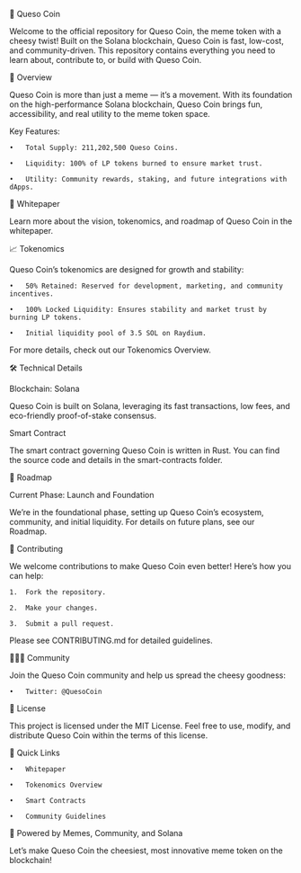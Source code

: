 🧀 Queso Coin



Welcome to the official repository for Queso Coin, the meme token with a cheesy twist! Built on the Solana blockchain, Queso Coin is fast, low-cost, and community-driven. This repository contains everything you need to learn about, contribute to, or build with Queso Coin.



🌟 Overview



Queso Coin is more than just a meme — it’s a movement. With its foundation on the high-performance Solana blockchain, Queso Coin brings fun, accessibility, and real utility to the meme token space.



Key Features:

	•	Total Supply: 211,202,500 Queso Coins.

	•	Liquidity: 100% of LP tokens burned to ensure market trust.

	•	Utility: Community rewards, staking, and future integrations with dApps.



📜 Whitepaper



Learn more about the vision, tokenomics, and roadmap of Queso Coin in the whitepaper.



📈 Tokenomics



Queso Coin’s tokenomics are designed for growth and stability:

	•	50% Retained: Reserved for development, marketing, and community incentives.

	•	100% Locked Liquidity: Ensures stability and market trust by burning LP tokens.

	•	Initial liquidity pool of 3.5 SOL on Raydium.



For more details, check out our Tokenomics Overview.



🛠️ Technical Details



Blockchain: Solana



Queso Coin is built on Solana, leveraging its fast transactions, low fees, and eco-friendly proof-of-stake consensus.



Smart Contract



The smart contract governing Queso Coin is written in Rust. You can find the source code and details in the smart-contracts folder.



🚀 Roadmap



Current Phase: Launch and Foundation



We’re in the foundational phase, setting up Queso Coin’s ecosystem, community, and initial liquidity. For details on future plans, see our Roadmap.



🤝 Contributing



We welcome contributions to make Queso Coin even better! Here’s how you can help:

	1.	Fork the repository.

	2.	Make your changes.

	3.	Submit a pull request.



Please see CONTRIBUTING.md for detailed guidelines.



🧑‍🤝‍🧑 Community



Join the Queso Coin community and help us spread the cheesy goodness:

	•	Twitter: @QuesoCoin





📜 License



This project is licensed under the MIT License. Feel free to use, modify, and distribute Queso Coin within the terms of this license.



🧀 Quick Links



	•	Whitepaper

	•	Tokenomics Overview

	•	Smart Contracts

	•	Community Guidelines



🧀 Powered by Memes, Community, and Solana



Let’s make Queso Coin the cheesiest, most innovative meme token on the blockchain!
